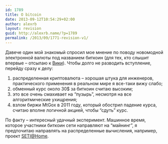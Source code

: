 ```yaml
---
id: 1789
title: О bitcoin
date: 2013-09-12T10:54:29+02:00
author: alexrb
layout: revision
guid: http://alexrb.name/?p=1789
permalink: /2013/09/1771-revision-v1/
---
```

Давече один мой знакомый спросил мое мнение по поводу новомодной электронной валюты под названием биткоин (для тех, кто слышит впервые &#8211; отсылаю к [Вики](http://ru.wikipedia.org/wiki/Bitcoin)). Чтобы долго не разводить вступление, перейду сразу к делу:

  1. распределенная криптовалюта &#8211; хорошая штука для инженеров, практического применения в реальном мире я все-таки вижу слабо;
  2. обменный курс около 30$ за биткоин считаю высоким;
  3. это все очень смахивает на &#8220;пузырь&#8221;, несмотря на все алгоритмические ухищрения;
  4. взлом биржи MtGox в 2011 году, который обострил падение курса, считаю вполне логичной акцией, чтобы &#8220;сдуть&#8221; курс.

По факту &#8211; интересный удачный эксперимент. Машинное время, которое участники биткоин сети направляют на &#8220;майнинг&#8221;, я предпочитаю направлять на распределенные вычисления, например, проект [SETI@Home](https://www.google.com.ua/url?sa=t&rct=j&q=&esrc=s&source=web&cd=1&ved=0CDEQFjAA&url=http%3A%2F%2Fsetiathome.berkeley.edu%2F&ei=LBLzUOvPMKSo4ASMrICgBA&usg=AFQjCNE7Tvfo6afud4XTSmeVQ_PRdqJ_8Q&sig2=j7uCGGWe9oMsPh10BoyVGQ&bvm=bv.1357700187,d.Yms).